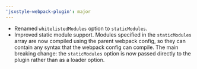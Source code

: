 ```yaml
---
'jsxstyle-webpack-plugin': major
---
```


- Renamed `whitelistedModules` option to `staticModules`.
- Improved static module support. Modules specified in the `staticModules` array are now compiled using the parent webpack config, so they can contain any syntax that the webpack config can compile. The main breaking change: the `staticModules` option is now passed directly to the plugin rather than as a loader option.
